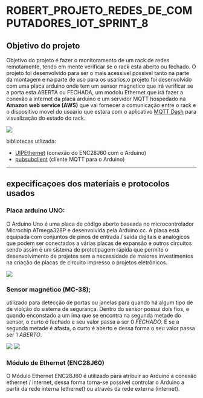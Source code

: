 # ROBERT_PROJETO_REDES_DE_COMPUTADORES_IOT_SPRINT_8


## Objetivo do projeto

Objetivo do projeto é fazer o monitoramento de um rack de redes remotamente, tendo em mente verificar se o rack esta aberto ou fechado.
O projeto foi desenvolvido para ser o mais acessivel possivel tanto na parte da montagem e na parte de uso para os usarios.o projeto foi desenvolvido com  uma placa arduino onde tem um sensor magnetico que irá verificar se a porta esta ABERTA ou FECHADA, um modolu Ethernet que irá fazer a conexão
a internet da placa arduino e um servidor MQTT hospedado na **Amazon web service (AWS)** que vai fornecer a comunicação entre o rack e o dispositivo movel do usuario que estara com o aplicativo [MQTT Dash](https://play.google.com/store/apps/details?id=net.routix.mqttdash&hl=en&gl=US) para visualização do 
estado do rack.

![](https://github.com/redeslinuxcode/ROBERT_PROJETO_REDES_DE_COMPUTADORES_SPRINT_8/blob/main/projeto_arduino.png)

bibliotecas utlizada:
- [UIPEthernet](https://github.com/UIPEthernet/UIPEthernet) (conexão do ENC28J60 com o Arduino)
- [pubsubclient](https://github.com/knolleary/pubsubclient) (cliente MQTT para o Arduino)

---

## expecificaçoes dos materiais e protocolos usados

### Placa arduino UNO:
O Arduino Uno é uma placa de código aberto baseada no microcontrolador Microchip ATmega328P e desenvolvida pela Arduino.cc. A placa está equipada com conjuntos de pinos de entrada / saída digitais e analógicos que podem ser conectados a várias placas de expansão e outros circuitos sendo assim é um sistema de prototipagem rápida que permite o desenvolvimento de projetos sem a necessidade de maiores investimentos na criação de placas de circuito impresso o projetos eletrônicos.

![](https://github.com/redeslinuxcode/ROBERT_PROJETO_REDES_DE_COMPUTADORES_SPRINT_8/blob/main/Arduino-Uno.png)

### Sensor magnético (MC-38);

utilizado para detecção de portas ou janelas para quando há algum tipo de de violção do sistema de segurança.
Dentro do sensor possui dois fios, e quando enconstado a um ima que se encontra na segunda metade do sensor, o curto é fechado e seu valor passa a ser 0 *FECHADO*.
E se a segunda metade é afasta, o curto é aberto e dessa forma o seu valor passa ser 1  *ABERTO*.


![](https://github.com/redeslinuxcode/ROBERT_PROJETO_REDES_DE_COMPUTADORES_SPRINT_8/blob/main/Sensor_magn%C3%A9tico.jpg)  ![](https://github.com/redeslinuxcode/ROBERT_PROJETO_REDES_DE_COMPUTADORES_SPRINT_8/blob/main/funcionamento_sensor_magnetico2.PNG)

### Módulo de Ethernet (ENC28J60)

O Módulo Ethernet ENC28J60 é utilizado para atribuir ao Arduino a conexão ethernet / internet, dessa forma torna-se possível controlar o Arduino a partir da rede interna (ethernet) ou através da rede externa (internet).



